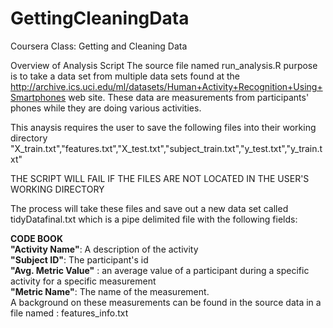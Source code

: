 GettingCleaningData
===================

Coursera Class: Getting and Cleaning Data

Overview of Analysis Script
The source file named run_analysis.R purpose is to take a data set from multiple data sets found at the 
http://archive.ics.uci.edu/ml/datasets/Human+Activity+Recognition+Using+Smartphones web site. These data are measurements from participants'
phones while they are doing various activities. 

This anaysis requires the user to save the following files into their working directory
"X_train.txt","features.txt","X_test.txt","subject_train.txt","y_test.txt","y_train.txt"

THE SCRIPT WILL FAIL IF THE FILES ARE NOT LOCATED IN THE USER'S WORKING DIRECTORY

The process will take these files and save out a new data set called tidyDatafinal.txt which is a pipe delimited file 
with the following fields:

<b>CODE BOOK</b> <br/>
<b>"Activity Name"</b>: A description of the activity <br/>
<b>"Subject ID"</b>: The participant's id  <br/>
<b>"Avg. Metric Value"</b> : an average value of a participant during a specific activity for a specific measurement  <br/>
<b>"Metric Name"</b>:  The name of the measurement.  <br/>
A background on these measurements can be found in the source data in a file named : features_info.txt

